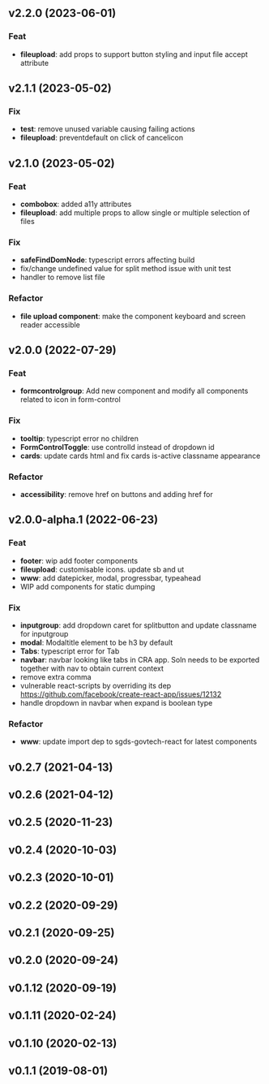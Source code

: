 ## v2.2.0 (2023-06-01)

### Feat

- **fileupload**: add props to support button styling and input file accept attribute

## v2.1.1 (2023-05-02)

### Fix

- **test**: remove unused variable causing failing actions
- **fileupload**: preventdefault on click of cancelicon

## v2.1.0 (2023-05-02)

### Feat

- **combobox**: added a11y attributes
- **fileupload**: add multiple props to allow single or multiple selection of files

### Fix

- **safeFindDomNode**: typescript errors affecting build
- fix/change undefined value for split method issue with unit test
- handler to remove list file

### Refactor

- **file upload component**: make the component keyboard and screen reader accessible

## v2.0.0 (2022-07-29)

### Feat

- **formcontrolgroup**: Add new component and modify all components related to icon in form-control

### Fix

- **tooltip**: typescript error no children
- **FormControlToggle**: use controlId instead of dropdown id
- **cards**: update cards html and fix cards is-active classname appearance

### Refactor

- **accessibility**: remove href on buttons and adding href for <a>

## v2.0.0-alpha.1 (2022-06-23)

### Feat

- **footer**: wip add footer components
- **fileupload**: customisable icons. update sb and ut
- **www**: add datepicker, modal, progressbar, typeahead
- WIP add components for static dumping

### Fix

- **inputgroup**: add dropdown caret for splitbutton and update classname for inputgroup
- **modal**: Modaltitle element to be h3 by default
- **Tabs**: typescript error for Tab
- **navbar**: navbar looking like tabs in CRA app. Soln needs to be exported together with nav to obtain current context
- remove extra comma
- vulnerable react-scripts by overriding its dep https://github.com/facebook/create-react-app/issues/12132
- handle dropdown in navbar when expand is  boolean type

### Refactor

- **www**: update import dep to sgds-govtech-react for latest components

## v0.2.7 (2021-04-13)

## v0.2.6 (2021-04-12)

## v0.2.5 (2020-11-23)

## v0.2.4 (2020-10-03)

## v0.2.3 (2020-10-01)

## v0.2.2 (2020-09-29)

## v0.2.1 (2020-09-25)

## v0.2.0 (2020-09-24)

## v0.1.12 (2020-09-19)

## v0.1.11 (2020-02-24)

## v0.1.10 (2020-02-13)

## v0.1.1 (2019-08-01)
